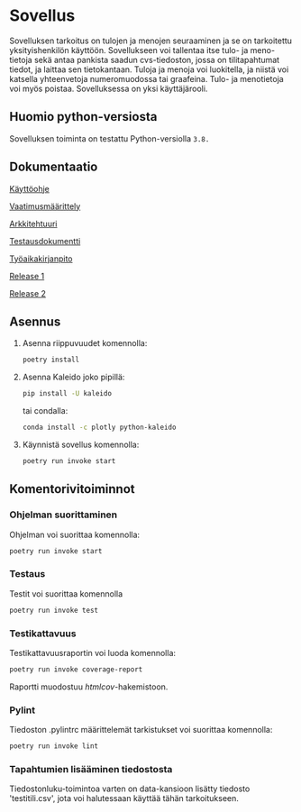 # Sovellus

Sovelluksen tarkoitus on tulojen ja menojen seuraaminen ja se on tarkoitettu yksityishenkilön käyttöön. Sovellukseen voi tallentaa itse tulo- ja meno-tietoja sekä antaa pankista saadun cvs-tiedoston, jossa on tilitapahtumat tiedot, ja laittaa sen tietokantaan. Tuloja ja menoja voi luokitella, ja niistä voi katsella yhteenvetoja numeromuodossa tai graafeina. Tulo- ja menotietoja voi myös poistaa. Sovelluksessa on yksi käyttäjärooli.

## Huomio python-versiosta

Sovelluksen toiminta on testattu Python-versiolla ```3.8.```

## Dokumentaatio

[Käyttöohje](https://github.com/sonjamadetoja/ot_harjoitustyo/blob/master/dokumentaatio/kayttoohje.md)

[Vaatimusmäärittely](https://github.com/sonjamadetoja/ot_harjoitustyo/blob/master/dokumentaatio/vaatimusmaarittely.md)

[Arkkitehtuuri](https://github.com/sonjamadetoja/ot_harjoitustyo/blob/master/dokumentaatio/arkkitehtuuri.md)

[Testausdokumentti](https://github.com/sonjamadetoja/ot_harjoitustyo/blob/master/dokumentaatio/testaus.md)

[Työaikakirjanpito](https://github.com/sonjamadetoja/ot_harjoitustyo/blob/master/dokumentaatio/tyoaikakirjanpito.md)

[Release 1](https://github.com/sonjamadetoja/ot_harjoitustyo/releases/tag/viikko5)

[Release 2](https://github.com/sonjamadetoja/ot_harjoitustyo/releases/tag/viikko6)

## Asennus

1. Asenna riippuvuudet komennolla:

    ```bash
    poetry install
    ```

2. Asenna Kaleido joko pipillä:

    ```bash
    pip install -U kaleido
    ```

    tai condalla: 

    ```bash
    conda install -c plotly python-kaleido
    ```

3. Käynnistä sovellus komennolla:

    ```bash
    poetry run invoke start
    ```

## Komentorivitoiminnot

### Ohjelman suorittaminen
Ohjelman voi suorittaa komennolla:

```bash
poetry run invoke start
```

### Testaus

Testit voi suorittaa komennolla

```bash
poetry run invoke test
```

### Testikattavuus

Testikattavuusraportin voi luoda komennolla:

```bash
poetry run invoke coverage-report
```
Raportti muodostuu *htmlcov*-hakemistoon.

### Pylint

Tiedoston .pylintrc määrittelemät tarkistukset voi suorittaa komennolla:

```bash
poetry run invoke lint
```

### Tapahtumien lisääminen tiedostosta

Tiedostonluku-toimintoa varten on data-kansioon lisätty tiedosto 'testitili.csv', jota voi halutessaan käyttää tähän tarkoitukseen.
